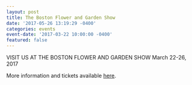 ```yaml
---
layout: post
title: The Boston Flower and Garden Show
date: '2017-05-26 13:19:29 -0400'
categories: events
event-date: '2017-03-22 10:00:00 -0400'
featured: false
---
```


VISIT US AT THE BOSTON FLOWER AND GARDEN SHOW March 22-26, 2017

More information and tickets available [here](http://bostonflowershow.com/).
